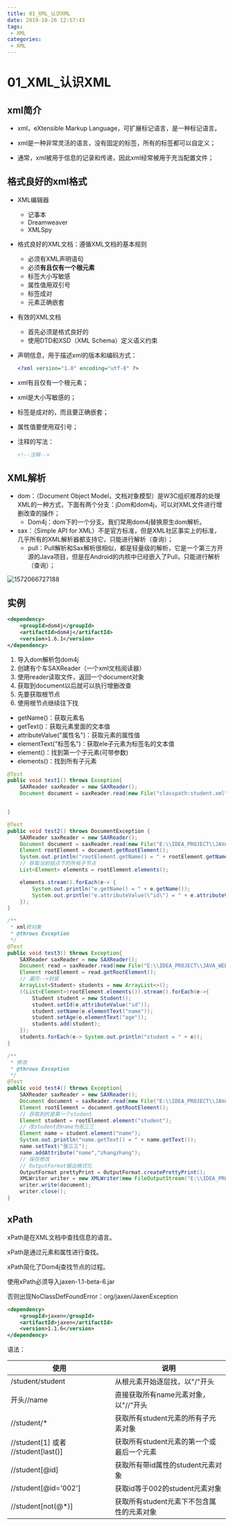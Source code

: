 ```yaml
---
title: 01_XML_认识XML
date: 2019-10-26 12:57:43
tags: 
 - XML
categories:
 - XML
---
```


# 01_XML_认识XML

## xml简介

- xml，eXtensible Markup Language，可扩展标记语言，是一种标记语言。

- xml是一种非常灵活的语言，没有固定的标签，所有的标签都可以自定义；

- 通常，xml被用于信息的记录和传递，因此xml经常被用于充当配置文件；



## 格式良好的xml格式

- XML编辑器
  - 记事本
  - Dreamweaver
  - XMLSpy



- 格式良好的XML文档：遵循XML文档的基本规则
  - 必须有XML声明语句
  - 必须**有且仅有一个根元素**
  - 标签大小写敏感
  - 属性值用双引号
  - 标签成对
  - 元素正确嵌套
- 有效的XML文档
  - 首先必须是格式良好的
  - 使用DTD和XSD（XML Schema）定义语义约束



- 声明信息，用于描述xml的版本和编码方式：

  ```xml
  <?xml version="1.0" encoding="utf-8" ?>
  ```

- xml有且仅有一个根元素；

- xml是大小写敏感的；

- 标签是成对的，而且要正确嵌套；

- 属性值要使用双引号；

- 注释的写法：

  ```xml
  <!--注释-->
  ```




## XML解析

- dom：（Document Object Model，文档对象模型）是W3C组织推荐的处理XML的一种方式，下面有两个分支：jDom和dom4j，可以对XML文件进行增删改查的操作；
  - Dom4j：dom下的一个分支。我们常用dom4j替换原生dom解析。
- sax：（Simple API for XML）不是官方标准，但是XML社区事实上的标准，几乎所有的XML解析器都支持它，只能进行解析（查询）；
  - pull：Pull解析和Sax解析很相似，都是轻量级的解析，它是一个第三方开源的Java项目，但是在Android的内核中已经嵌入了Pull，只能进行解析（查询）；

![1572066727188](01_XML_%E8%AE%A4%E8%AF%86XML/1572066727188.png)



## 实例

```xml
<dependency>
    <groupId>dom4j</groupId>
    <artifactId>dom4j</artifactId>
    <version>1.6.1</version>
</dependency>
```

1. 导入dom解析包dom4j
2. 创建有个车SAXReader（一个xml文档阅读器）
3. 使用reader读取文件，返回一个document对象
4. 获取到document以后就可以执行增删改查
5. 先要获取根节点
6. 使用根节点继续往下找



- getName()：获取元素名
- getText()：获取元素里面的文本值
- attributeValue("属性名")：获取元素的属性值
- elementText("标签名")：获取ele子元素为标签名的文本值
- element()：找到第一个子元素(可带参数)
- elements()：找到所有子元素



```java
@Test
public void test1() throws Exception{
    SAXReader saxReader = new SAXReader();
    Document document = saxReader.read(new File("classpath:student.xml"));


}

@Test
public void test2() throws DocumentException {
    SAXReader saxReader = new SAXReader();
    Document document = saxReader.read(new File("E:\\IDEA_PROJECT\\JAVA_WEB\\xml-test\\src\\main\\resources\\student.xml"));
    Element rootElement = document.getRootElement();
    System.out.println("rootElement.getName() = " + rootElement.getName());
    // 获取当前结点下的所有子节点
    List<Element> elements = rootElement.elements();

    elements.stream().forEach(e-> {
        System.out.println("e.getName() = " + e.getName());
        System.out.println("e.attributeValue(\"id\") = " + e.attributeValue("id"));
    });
}

/**
 * xml转对象
 * @throws Exception
 */
@Test
public void test3() throws Exception{
    SAXReader saxReader = new SAXReader();
    Document read = saxReader.read(new File("E:\\IDEA_PROJECT\\JAVA_WEB\\xml-test\\src\\main\\resources\\student.xml"));
    Element rootElement = read.getRootElement();
    // 遍历-->封装
    ArrayList<Student> students = new ArrayList<>();
    ((List<Element>)rootElement.elements()).stream().forEach(e->{
        Student student = new Student();
        student.setId(e.attributeValue("id"));
        student.setName(e.elementText("name"));
        student.setAge(e.elementText("age"));
        students.add(student);
    });
    students.forEach(e-> System.out.println("student = " + e));
}

/**
 * 修改
 * @throws Exception
 */
@Test
public void test4() throws Exception{
    SAXReader saxReader = new SAXReader();
    Document document = saxReader.read(new File("E:\\IDEA_PROJECT\\JAVA_WEB\\xml-test\\src\\main\\resources\\student.xml"));
    Element rootElement = document.getRootElement();
    // 获取到的是第一个student
    Element student = rootElement.element("student");
    // 改student的name为张三三
    Element name = student.element("name");
    System.out.println("name.getText() = " + name.getText());
    name.setText("张三三");
    name.addAttribute("name","zhangzhang");
    // 保存修改
    // OutputFormat输出格式化
    OutputFormat prettyPrint = OutputFormat.createPrettyPrint();
    XMLWriter writer = new XMLWriter(new FileOutputStream("E:\\IDEA_PROJECT\\JAVA_WEB\\xml-test\\src\\main\\resources\\student.xml"),prettyPrint);
    writer.write(document);
    writer.close();
}
```



## xPath

xPath是在XML文档中查找信息的语言。

xPath是通过元素和属性进行查找。

xPath简化了Dom4j查找节点的过程。

使用xPath必须导入jaxen-1.1-beta-6.jar

否则出现NoClassDefFoundError：org/jaxen/JaxenException

```xml
<dependency>
    <groupId>jaxen</groupId>
    <artifactId>jaxen</artifactId>
    <version>1.1.6</version>
</dependency>
```



语法：

| 使用                                | 说明                                      |
| ----------------------------------- | ----------------------------------------- |
| /student/student                    | 从根元素开始逐层找，以"/"开头             |
| 开头//name                          | 直接获取所有name元素对象，以"//"开头      |
| //student/*                         | 获取所有student元素的所有子元素对象       |
| //student[1] 或者 //student[last()] | 获取所有student元素的第一个或最后一个元素 |
| //student[@id]                      | 获取所有带id属性的student元素对象         |
| //student[@id='002']                | 获取id等于002的student元素对象            |
| //student[not(@*)]                  | 获取所有student元素下不包含属性的元素对象 |





